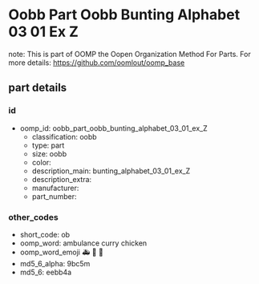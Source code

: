 # Oobb Part Oobb Bunting Alphabet 03 01 Ex Z  

note: This is part of OOMP the Oopen Organization Method For Parts. For more details: https://github.com/oomlout/oomp_base

##  part details





### id
* oomp_id: oobb_part_oobb_bunting_alphabet_03_01_ex_Z
  * classification: oobb
  * type: part
  * size: oobb
  * color: 
  * description_main: bunting_alphabet_03_01_ex_Z
  * description_extra: 
  * manufacturer: 
  * part_number: 

### other_codes
* short_code: ob
* oomp_word: ambulance curry chicken
* oomp_word_emoji :ambulance: :curry: :chicken:
* md5_6_alpha: 9bc5m
* md5_6: eebb4a